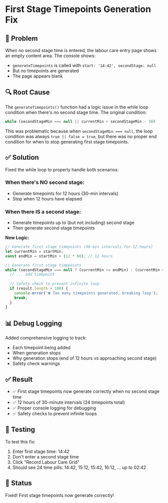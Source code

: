 # First Stage Timepoints Generation Fix

## 🐛 Problem
When no second stage time is entered, the labour care entry page shows an empty content area. The console shows:
- `generateTimepoints` is called with `start: '14:42', secondStage: null`
- But no timepoints are generated
- The page appears blank

## 🔍 Root Cause
The `generateTimepoints()` function had a logic issue in the while loop condition when there's no second stage time. The original condition:
```javascript
while (secondStageMin === null || currentMin < secondStageMin - 30)
```

This was problematic because when `secondStageMin === null`, the loop condition was always `true || false = true`, but there was no proper end condition for when to stop generating first stage timepoints.

## ✅ Solution
Fixed the while loop to properly handle both scenarios:

### When there's NO second stage:
- Generate timepoints for 12 hours (30-min intervals)
- Stop when 12 hours have elapsed

### When there IS a second stage:
- Generate timepoints up to (but not including) second stage
- Then generate second stage timepoints

**New Logic:**
```javascript
// Generate first stage timepoints (30-min intervals for 12 hours)
let currentMin = startMin;
const endMin = startMin + (12 * 60); // 12 hours

// Generate first stage timepoints
while (secondStageMin === null ? (currentMin <= endMin) : (currentMin < secondStageMin - 30)) {
  // ... add timepoint
  
  // Safety check to prevent infinite loop
  if (result.length > 100) {
    console.error('❌ Too many timepoints generated, breaking loop');
    break;
  }
}
```

## 📊 Debug Logging
Added comprehensive logging to track:
- Each timepoint being added
- When generation stops
- Why generation stops (end of 12 hours vs approaching second stage)
- Safety check warnings

## ✅ Result
- ✅ First stage timepoints now generate correctly when no second stage time
- ✅ 12 hours of 30-minute intervals (24 timepoints total)
- ✅ Proper console logging for debugging
- ✅ Safety checks to prevent infinite loops

## 🧪 Testing
To test this fix:
1. Enter first stage time: 14:42
2. Don't enter a second stage time
3. Click "Record Labour Care Grid"
4. Should see 24 time pills: 14:42, 15:12, 15:42, 16:12, ... up to 02:42

## 🚀 Status
Fixed! First stage timepoints now generate correctly!
